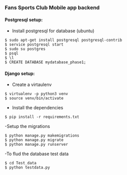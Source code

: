 ### Fans Sports Club Mobile app backend 


#### Postgresql setup:
- Install postgresql for database (ubuntu) 
```
$ sudo apt-get install postgresql postgresql-contrib
$ service postgresql start
$ sudo su postgres
$ psql
$ \l
$ CREATE DATABASE mydatabase_phase1;
```

#### Django setup:
- Create a virtaulenv
```
$ virtualenv -p python3 venv
$ source venv/bin/activate
```
- Install the dependencies
```
$ pip install -r requirements.txt
```
-Setup the migrations
```
$ python manage.py makemigrations
$ python manage.py migrate
$ python manage.py runserver
```
-To flud the database test data
```
$ cd Test_data
$ python testdata.py
```
